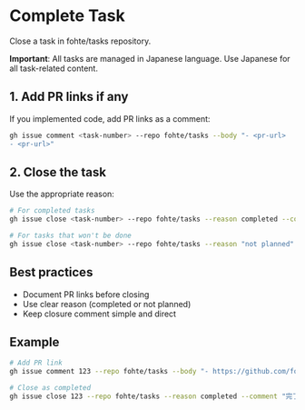 # Complete Task

Close a task in fohte/tasks repository.

**Important**: All tasks are managed in Japanese language. Use Japanese for all task-related content.

## 1. Add PR links if any

If you implemented code, add PR links as a comment:

```bash
gh issue comment <task-number> --repo fohte/tasks --body "- <pr-url>
- <pr-url>"
```

## 2. Close the task

Use the appropriate reason:

```bash
# For completed tasks
gh issue close <task-number> --repo fohte/tasks --reason completed --comment "完了したので close"

# For tasks that won't be done
gh issue close <task-number> --repo fohte/tasks --reason "not planned" --comment "対応不要になったので close"
```

## Best practices

- Document PR links before closing
- Use clear reason (completed or not planned)
- Keep closure comment simple and direct

## Example

```bash
# Add PR link
gh issue comment 123 --repo fohte/tasks --body "- https://github.com/fohte/someproject/pull/45"

# Close as completed
gh issue close 123 --repo fohte/tasks --reason completed --comment "完了したので close"
```
